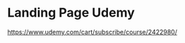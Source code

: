 # Landing Page Udemy
<a href="https://www.udemy.com/cart/subscribe/course/2422980/">https://www.udemy.com/cart/subscribe/course/2422980/</a>

